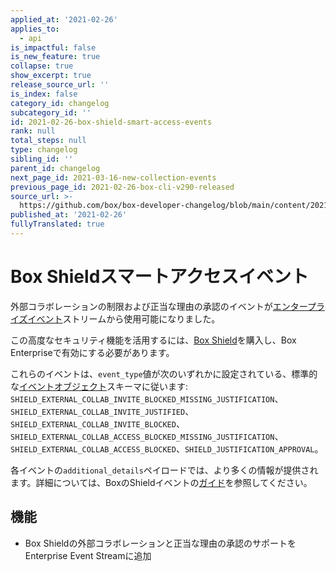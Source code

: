 ```yaml
---
applied_at: '2021-02-26'
applies_to:
  - api
is_impactful: false
is_new_feature: true
collapse: true
show_excerpt: true
release_source_url: ''
is_index: false
category_id: changelog
subcategory_id: ''
id: 2021-02-26-box-shield-smart-access-events
rank: null
total_steps: null
type: changelog
sibling_id: ''
parent_id: changelog
next_page_id: 2021-03-16-new-collection-events
previous_page_id: 2021-02-26-box-cli-v290-released
source_url: >-
  https://github.com/box/box-developer-changelog/blob/main/content/2021/02-26-box-shield-smart-access-events.md
published_at: '2021-02-26'
fullyTranslated: true
---
```

# Box Shieldスマートアクセスイベント

外部コラボレーションの制限および正当な理由の承認のイベントが[エンタープライズイベント][events]ストリームから使用可能になりました。

この高度なセキュリティ機能を活用するには、[Box Shield][box-shield]を購入し、Box Enterpriseで有効にする必要があります。

<!-- more -->

これらのイベントは、`event_type`値が次のいずれかに設定されている、標準的な[イベントオブジェクト][eo]スキーマに従います: `SHIELD_EXTERNAL_COLLAB_INVITE_BLOCKED_MISSING_JUSTIFICATION`、`SHIELD_EXTERNAL_COLLAB_INVITE_JUSTIFIED`、`SHIELD_EXTERNAL_COLLAB_INVITE_BLOCKED`、`SHIELD_EXTERNAL_COLLAB_ACCESS_BLOCKED_MISSING_JUSTIFICATION`、`SHIELD_EXTERNAL_COLLAB_ACCESS_BLOCKED`、`SHIELD_JUSTIFICATION_APPROVAL`。

各イベントの`additional_details`ペイロードでは、より多くの情報が提供されます。詳細については、BoxのShieldイベントの[ガイド][saguide]を参照してください。

## 機能

* Box Shieldの外部コラボレーションと正当な理由の承認のサポートをEnterprise Event Streamに追加

[box-shield]: https://www.box.com/shield

[eo]: r://event/

[events]: g://events/enterprise-events/for-enterprise/

[saguide]: g://events/event-triggers/shield-alert-events/#smart-access
